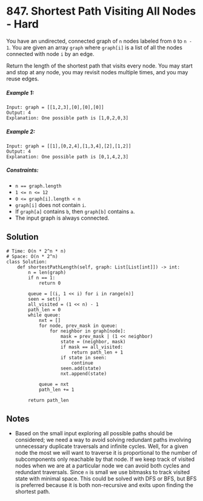 # 847. Shortest Path Visiting All Nodes - Hard

You have an undirected, connected graph of `n` nodes labeled from `0` to `n - 1`. You are given an array `graph` where `graph[i]` is a list of all the nodes connected with node `i` by an edge.

Return the length of the shortest path that visits every node. You may start and stop at any node, you may revisit nodes multiple times, and you may reuse edges.

##### Example 1:

```
Input: graph = [[1,2,3],[0],[0],[0]]
Output: 4
Explanation: One possible path is [1,0,2,0,3]
```

##### Example 2:

```
Input: graph = [[1],[0,2,4],[1,3,4],[2],[1,2]]
Output: 4
Explanation: One possible path is [0,1,4,2,3]
```

##### Constraints:

- `n == graph.length`
- `1 <= n <= 12`
- `0 <= graph[i].length < n`
- `graph[i]` does not contain `i`.
- If `graph[a]` contains `b`, then `graph[b]` contains `a`.
- The input graph is always connected.

## Solution

```
# Time: O(n * 2^n * n)
# Space: O(n * 2^n)
class Solution:
    def shortestPathLength(self, graph: List[List[int]]) -> int:
        n = len(graph)
        if n == 1:
            return 0
        
        queue = [(i, 1 << i) for i in range(n)]
        seen = set()
        all_visited = (1 << n) - 1
        path_len = 0
        while queue:
            nxt = []
            for node, prev_mask in queue:
                for neighbor in graph[node]:
                    mask = prev_mask | (1 << neighbor)
                    state = (neighbor, mask)
                    if mask == all_visited:
                        return path_len + 1
                    if state in seen:
                        continue
                    seen.add(state)
                    nxt.append(state)

            queue = nxt
            path_len += 1
        
        return path_len
```

## Notes
- Based on the small input exploring all possible paths should be considered; we need a way to avoid solving redundant paths involving unnecessary duplicate traversals and infinite cycles. Well, for a given node the most we will want to traverse it is proportional to the number of subcomponents only reachable by that node. If we keep track of visited nodes when we are at a particular node we can avoid both cycles and redundant traversals. Since `n` is small we use bitmasks to track visited state with minimal space. This could be solved with DFS or BFS, but BFS is preferred because it is both non-recursive and exits upon finding the shortest path.
